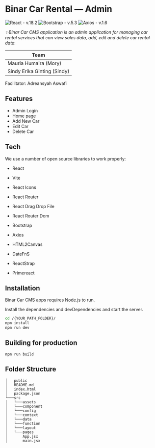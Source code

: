 <!-- @format -->

# Binar Car Rental — Admin

![React - v.18.2](https://img.shields.io/static/v1?label=React&message=v.18.2&color=289fdb&logo=react) ![Bootstrap - v.5.3](https://img.shields.io/badge/Bootstrap-v.5.3-7346b9?logo=bootstrap)
![Axios - v.1.6](https://img.shields.io/static/v1?label=Axios&message=v.1.6&color=%23FF3D13&logo=axios)

_✨Binar Car CMS application is an admin application for managing car rental services that can view sales data, add, edit and delete car rental data._

| Team                        |
| --------------------------- |
| Mauria Humaira (Mory)       |
| Sindy Erika Ginting (Sindy) |

Facilitator: Adreansyah Aswafi

## Features

- Admin Login
- Home page
- Add New Car
- Edit Car
- Delete Car

## Tech

We use a number of open source libraries to work properly:

- React
- Vite
- React Icons
- React Router
- React Drag Drop File
- React Router Dom
- Bootstrap
- Axios
- HTML2Canvas
- DateFnS
- ReactStrap

- Primereact

## Installation

Binar Car CMS apps requires [Node.js](https://nodejs.org/) to run.

Install the dependencies and devDependencies and start the server.

```sh
cd /{YOUR_PATH_FOLDER}/
npm install
npm run dev
```

## Building for production

```
npm run build
```

## Folder Structure

```
│   public
│   README.md
│   index.html
│   package.json
└───src
│   └───assets
│   └───component
│   └───config
│   └───context
│   └───data
│   └───function
│   └───layout
│   └───pages
│       App.jsx
│       main.jsx
```
